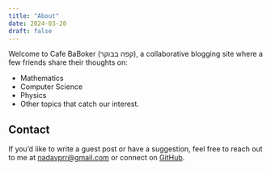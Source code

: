 ```yaml
---
title: "About"
date: 2024-03-20
draft: false
---
```


Welcome to Cafe BaBoker (קפה בבוקר), a collaborative blogging site where a few friends share their thoughts on:
- Mathematics
- Computer Science
- Physics
- Other topics that catch our interest.
## Contact
If you’d like to write a guest post or have a suggestion, feel free to reach out to me at [nadavprr@gmail.com](mailto:nadavprr@gmail.com) or connect on [GitHub](https://github.com/neur0nz).